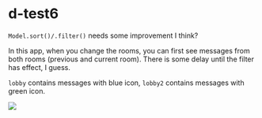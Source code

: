 d-test6
=======

`Model.sort()/.filter()` needs some improvement I think?

In this app, when you change the rooms, you can first see messages from both rooms (previous and current room). There is some delay until the filter has effect, I guess.

`lobby` contains messages with blue icon, `lobby2` contains messages with green icon.


![](https://raw.githubusercontent.com/ilkkah/d-test6/master/public/anim.gif)
